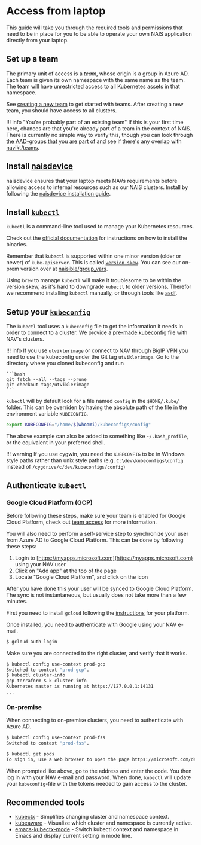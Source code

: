 # Access from laptop

This guide will take you through the required tools and permissions that need to be in place for you to be able to operate your own NAIS application directly from your laptop.

## Set up a team

The primary unit of access is a _team_, whose origin is a group in Azure AD.
Each team is given its own namespace with the same name as the team.
The team will have unrestricted access to all Kubernetes assets in that namespace.

See [creating a new team](teams.md#creating-a-new-team) to get started with teams.
After creating a new team, you should have access to all clusters.

!!! info "You're probably part of an existing team"
    If this is your first time here, chances are that you're already part of a team in the context of NAIS.
    There is currently no simple way to verify this, though you can look through [the AAD-groups that you are part of](https://account.activedirectory.windowsazure.com/r#/groups) and see if there's any overlap with [navikt/teams](https://github.com/navikt/teams/blob/main/teams.md).

## Install [naisdevice](../device/README.md)

naisdevice ensures that your laptop meets NAVs requirements before allowing access to internal resources such as our NAIS clusters. 
Install by following the [naisdevice installation guide](../device/install.md).

## Install [`kubectl`](https://kubernetes.io/docs/tasks/tools/install-kubectl)

`kubectl` is a command-line tool used to manage your Kubernetes resources.

Check out the [official documentation](https://kubernetes.io/docs/tasks/tools/install-kubectl) for instructions on how to install the binaries.

Remember that `kubectl` is supported within one minor version (older or newer) of `kube-apiserver`.
This is called [`version skew`](https://kubernetes.io/releases/version-skew-policy/#kubectl).
You can see our on-prem version over at [naisible/group_vars](https://github.com/nais/naisible/blob/master/group_vars/all#L12).

Using `brew` to manage `kubectl` will make it troublesome to be within the version skew, as it's hard to downgrade `kubectl` to older versions.
Therefor we recommend installing `kubectl` manually, or through tools like [asdf](https://asdf-vm.com/).

## Setup your [`kubeconfig`](https://kubernetes.io/docs/concepts/configuration/organize-cluster-access-kubeconfig/)

The `kubectl` tool uses a `kubeconfig` file to get the information it needs in order to connect to a cluster.
We provide a [pre-made kubeconfig](https://github.com/navikt/kubeconfigs) file with NAV's clusters.

!!! info
    If you use `utviklerimage` or connect to NAV through BigIP VPN you need to use the kubeconfig under the Git tag `utviklerimage`. Go to the directory where you cloned kubeconfig and run

    ```bash
    git fetch --all --tags --prune
    git checkout tags/utviklerimage
    ```

`kubectl` will by default look for a file named `config` in the `$HOME/.kube/` folder. This can be overriden by having the absolute path of the file in the environment variable `KUBECONFIG`.

```bash
export KUBECONFIG="/home/$(whoami)/kubeconfigs/config"
```

The above example can also be added to something like `~/.bash_profile`, or the equivalent in your preferred shell.

!!! warning
    If you use cygwin, you need the `KUBECONFIG` to be in Windows style paths rather than unix style paths \(e.g. `C:\dev\kubeconfigs\config` instead of `/cygdrive/c/dev/kubeconfigs/config`\)

## Authenticate `kubectl`

### Google Cloud Platform \(GCP\)

Before following these steps, make sure your team is enabled for Google Cloud Platform, check out [team access](teams.md) for more information.

You will also need to perform a self-service step to synchronize your user from Azure AD to Google Cloud Platform. This can be done by following these steps:

1. Login to [https://myapps.microsoft.com](https://myapps.microsoft.com) using your NAV user
2. Click on "Add app" at the top of the page
3. Locate "Google Cloud Platform", and click on the icon

After you have done this your user will be synced to Google Cloud Platform. The sync is not instantaneous, but usually does not take more than a few minutes.

First you need to install `gcloud` following the [instructions](https://cloud.google.com/sdk/docs/install) for your platform.

Once installed, you need to authenticate with Google using your NAV e-mail.

```bash
$ gcloud auth login
```

Make sure you are connected to the right cluster, and verify that it works.

```bash
$ kubectl config use-context prod-gcp
Switched to context "prod-gcp".
$ kubectl cluster-info
gcp-terraform $ k cluster-info
Kubernetes master is running at https://127.0.0.1:14131
...
```

### On-premise

When connecting to on-premise clusters, you need to authenticate with Azure AD.

```bash
$ kubectl config use-context prod-fss
Switched to context "prod-fss".

$ kubectl get pods
To sign in, use a web browser to open the page https://microsoft.com/devicelogin and enter the code CR69DPQQZ to authenticate.
```

When prompted like above, go to the address and enter the code. You then log in with your NAV e-mail and password. When done, `kubectl` will update your `kubeconfig`-file with the tokens needed to gain access to the cluster.

## Recommended tools

* [kubectx](https://github.com/ahmetb/kubectx) - Simplifies changing cluster and namespace context.
* [kubeaware](https://github.com/jhrv/kubeaware) - Visualize which cluster and namespace is currently active.
* [emacs-kubectx-mode](https://github.com/terjesannum/emacs-kubectx-mode) - Switch kubectl context and namespace in Emacs and display current setting in mode line.

